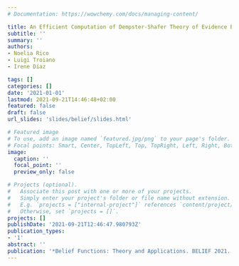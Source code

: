 ```yaml
---
# Documentation: https://wowchemy.com/docs/managing-content/

title: An Efficient Computation of Dempster-Shafer Theory of Evidence Based on Native GPU Implementation
subtitle: ''
summary: ''
authors:
- Noelia Rico
- Luigi Troiano
- Irene Díaz

tags: []
categories: []
date: '2021-01-01'
lastmod: 2021-09-21T14:46:48+02:00
featured: false
draft: false
url_slides: 'slides/belief/slides.html'

# Featured image
# To use, add an image named `featured.jpg/png` to your page's folder.
# Focal points: Smart, Center, TopLeft, Top, TopRight, Left, Right, BottomLeft, Bottom, BottomRight.
image:
  caption: ''
  focal_point: ''
  preview_only: false

# Projects (optional).
#   Associate this post with one or more of your projects.
#   Simply enter your project's folder or file name without extension.
#   E.g. `projects = ["internal-project"]` references `content/project/deep-learning/index.md`.
#   Otherwise, set `projects = []`.
projects: []
publishDate: '2021-09-21T12:46:47.980793Z'
publication_types:
- '1'
abstract: ''
publication: '*Belief Functions: Theory and Applications. BELIEF 2021. Lecture Notes in Computer Science, vol 12915. Springer*'
---
```

